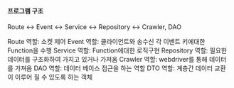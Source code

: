 #### 프로그램 구조

Route <-> Event <-> Service <-> Repository <-> Crawler, DAO

Route 역할: 소켓 제어
Event 역할: 클라이언트와 송수신 각 이벤트 키에대한 Function을 수행
Service 역할: Function에대한 로직구현
Repository 역할: 필요한 데이터를 구조화하여 가지고 있거나 가져옴
Crawler 역할: webdriver를 통해 데이터를 가져옴
DAO 역할: 데이터 베이스 접근을 하는 역할
DTO 역할: 계층간 데이터 교환이 이루어 질 수 있도록 하는 객체